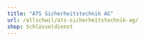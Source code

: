 ```yaml
---
title: "ATS Sicherheitstechnik AG"
url: /allschwil/ats-sicherheitstechnik-ag/
shop: Schlüsseldienst
---
```

